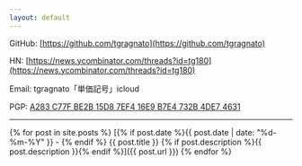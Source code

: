 ```yaml
---
layout: default
---
```


GitHub: [https://github.com/tgragnato](https://github.com/tgragnato)

HN: [https://news.ycombinator.com/threads?id=tg180](https://news.ycombinator.com/threads?id=tg180)

Email: tgragnato「単価記号」icloud

PGP: [A283 C77F BE2B 15D8 7EF4 16E9 B7E4 732B 4DE7 4631](https://keys.openpgp.org/vks/v1/by-fingerprint/A283C77FBE2B15D87EF416E9B7E4732B4DE74631)

---

{% for post in site.posts %}
[{% if post.date %}{{ post.date | date: "%d-%m-%Y" }} - {% endif %} {{ post.title }}
{% if post.description %}{{ post.description }}{% endif %}]({{ post.url }})
{% endfor %}